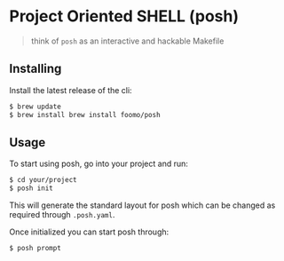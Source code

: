 # Project Oriented SHELL (posh)

> think of `posh` as an interactive and hackable Makefile

## Installing

Install the latest release of the cli:

````bash
$ brew update
$ brew install brew install foomo/posh
````

## Usage

To start using posh, go into your project and run:

```bash
$ cd your/project
$ posh init
```

This will generate the standard layout for posh which can be changed as required through `.posh.yaml`.

Once initialized you can start posh through:

```bash
$ posh prompt
```
